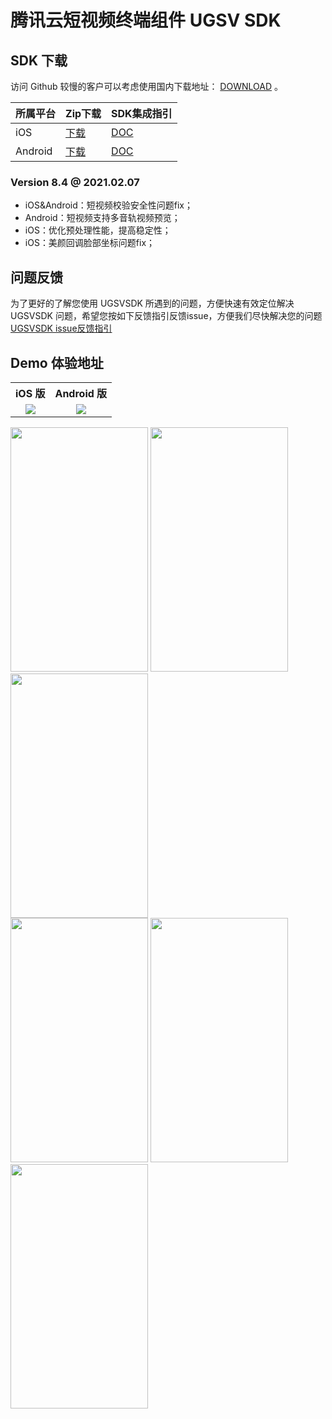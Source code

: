 # 腾讯云短视频终端组件 UGSV SDK

## SDK 下载

访问 Github 较慢的客户可以考虑使用国内下载地址：  [DOWNLOAD](https://cloud.tencent.com/document/product/584/9366) 。

| 所属平台 | Zip下载                                                      | SDK集成指引                                                 |
| -------- | ------------------------------------------------------------ | ----------------------------------------------------------- |
| iOS      | [下载](http://liteavsdk-1252463788.cosgz.myqcloud.com/TXLiteAVSDK_UGC_iOS_latest.zip) | [DOC](https://cloud.tencent.com/document/product/584/11638) |
| Android  | [下载](http://liteavsdk-1252463788.cosgz.myqcloud.com/TXLiteAVSDK_UGC_Android_latest.zip) | [DOC](https://cloud.tencent.com/document/product/584/11631) |

### Version 8.4 @ 2021.02.07
- iOS&Android：短视频校验安全性问题fix；
- Android：短视频支持多音轨视频预览；
- iOS：优化预处理性能，提高稳定性；
- iOS：美颜回调脸部坐标问题fix；

## 问题反馈
为了更好的了解您使用 UGSVSDK 所遇到的问题，方便快速有效定位解决  UGSVSDK 问题，希望您按如下反馈指引反馈issue，方便我们尽快解决您的问题  
[UGSVSDK issue反馈指引](https://github.com/tencentyun/UGSVSDK/blob/master/UGSVSDK%20issue有效反馈模板.md)

## Demo 体验地址

<table style="text-align:center;vertical-align:middle;">
  <tr>
    <th style="text-align:center"><b>iOS 版</b></th>
    <th style="text-align:center"><b>Android 版</b></th>
  </tr>
  <tr>
    <td style="text-align:center"><img src="https://main.qcloudimg.com/raw/eac6fe7646ebfc7aa5a0d2e461cd5c37.png" /></td>
    <td style="text-align:center"><img src="https://main.qcloudimg.com/raw/cd69c6227c8ce974f484f52435b76674.png" /></td>
  </tr>
</table>


<div align="left">
<img src="https://main.qcloudimg.com/raw/1e90b3e4c4eda655c4994bd5da293c97.png" height="391" width="220" >
<img src="https://main.qcloudimg.com/raw/6d2996c86edf6a796b681580f3c1fb05.png" height="391" width="220" >
<img src="https://main.qcloudimg.com/raw/a06caa5a974ff7b129255710840148e1.png" height="391" width="220" >
</div>

<div align="left">
<img src="https://main.qcloudimg.com/raw/b7ada99f174e21e09e7b9c78e96c1858.png" height="391" width="220" >
<img src="https://main.qcloudimg.com/raw/dc697e4f7074e6e5477dab0b1746ea87.png" height="391" width="220" >
<img src="https://main.qcloudimg.com/raw/db67663711a7680886a86534e4937e54.png" height="391" width="220" >
</div>













